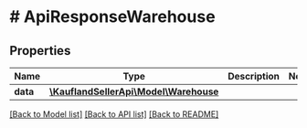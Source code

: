 # # ApiResponseWarehouse

## Properties

Name | Type | Description | Notes
------------ | ------------- | ------------- | -------------
**data** | [**\KauflandSellerApi\Model\Warehouse**](Warehouse.md) |  |

[[Back to Model list]](../../README.md#models) [[Back to API list]](../../README.md#endpoints) [[Back to README]](../../README.md)
